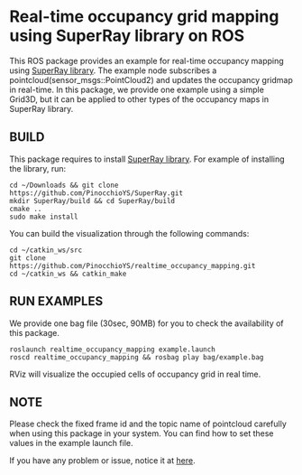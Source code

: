 Real-time occupancy grid mapping using SuperRay library on ROS
================================================================================

This ROS package provides an example for real-time occupancy mapping using [SuperRay library](https://github.com/PinocchioYS/SuperRay).
The example node subscribes a pointcloud(sensor_msgs::PointCloud2) and updates the occupancy gridmap in real-time.
In this package, we provide one example using a simple Grid3D, but it can be applied to other types of the occupancy maps in SuperRay library.

BUILD
-----
This package requires to install [SuperRay library](https://github.com/PinocchioYS/SuperRay).
For example of installing the library, run:

    cd ~/Downloads && git clone https://github.com/PinocchioYS/SuperRay.git
    mkdir SuperRay/build && cd SuperRay/build
    cmake ..
    sudo make install

You can build the visualization through the following commands:

    cd ~/catkin_ws/src
    git clone https://github.com/PinocchioYS/realtime_occupancy_mapping.git
    cd ~/catkin_ws && catkin_make
    
RUN EXAMPLES
------------
We provide one bag file (30sec, 90MB) for you to check the availability of this package.

    roslaunch realtime_occupancy_mapping example.launch
    roscd realtime_occupancy_mapping && rosbag play bag/example.bag

RViz will visualize the occupied cells of occupancy grid in real time.

NOTE
----
Please check the fixed frame id and the topic name of pointcloud carefully when using this package in your system.
You can find how to set these values in the example launch file.
  
If you have any problem or issue, notice it at [here](https://github.com/PinocchioYS/realtime_occupancy_mapping/issues).
